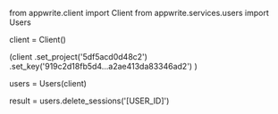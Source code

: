 from appwrite.client import Client
from appwrite.services.users import Users

client = Client()

(client
  .set_project('5df5acd0d48c2')
  .set_key('919c2d18fb5d4...a2ae413da83346ad2')
)

users = Users(client)

result = users.delete_sessions('[USER_ID]')
